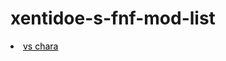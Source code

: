# xentidoe-s-fnf-mod-list
<li><a href="/vs deek"<p style="color:black">vs chara</a></li>

<style>
  body{
  background-image=('https://img.itch.zone/aW1nLzU1MjE3NDAucG5n/original/Y7A2lu.png')
  ////////////
  must be an image not local to your pc
  background-repeat:no-repeat;
  background-attachment:fixed;
  background-size:cover;
  }
  </style>
